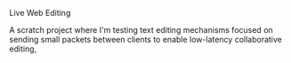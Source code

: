 Live Web Editing

A scratch project where I'm testing text editing mechanisms focused on sending small packets between clients to enable low-latency collaborative editing,
